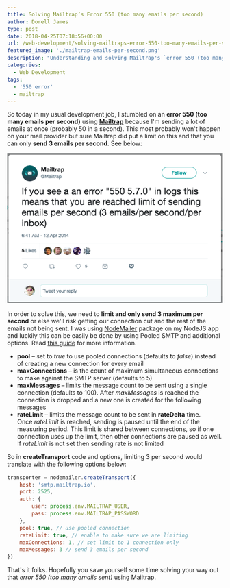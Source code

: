 ```yaml
---
title: Solving Mailtrap’s Error 550 (too many emails per second)
author: Dorell James
type: post
date: 2018-04-25T07:18:56+00:00
url: /web-development/solving-mailtraps-error-550-too-many-emails-per-second/
featured_image: './mailtrap-emails-per-second.png'
description: "Understanding and solving Mailtrap's `error 550 (too many emails per second)`"
categories:
  - Web Development
tags:
  - '550 error'
  - mailtrap
---
```


So today in my usual development job, I stumbled on an **error 550 (too many emails per second)** using [**Mailtrap**][1] because I'm sending a lot of emails at once (probably 50 in a second). This most probably won't happen on your mail provider but sure Mailtrap did put a limit on this and that you can only **send 3 emails per second**. See below:

![MailTrap Error Image](./mailtrap-emails-per-second.png)

In order to solve this, we need to **limit and only send 3 maximum per second** or else we'll risk getting our connection cut and the rest of the emails not being sent. I was using <a href="https://nodemailer.com/about/" target="_blank" rel="noopener">NodeMailer</a> package on my NodeJS app and luckily this can be easily be done by using Pooled SMTP and additional options. Read <a href="https://nodemailer.com/usage/bulk-mail/" target="_blank" rel="noopener">this guide</a> for more information.

- **pool** – set to *true* to use pooled connections (defaults to *false*) instead of creating a new connection for every email
- **maxConnections** – is the count of maximum simultaneous connections to make against the SMTP server (defaults to 5)
- **maxMessages** – limits the message count to be sent using a single connection (defaults to 100). After *maxMessages* is reached the connection is dropped and a new one is created for the following messages
- **rateLimit** – limits the message count to be sent in **rateDelta** time. Once *rateLimit* is reached, sending is paused until the end of the measuring period. This limit is shared between connections, so if one connection uses up the limit, then other connections are paused as well. If *rateLimit* is not set then sending rate is not limited

So in **createTransport** code and options, limiting 3 per second would translate with the following options below:

```js
transporter = nodemailer.createTransport({
	host: 'smtp.mailtrap.io',
	port: 2525,
	auth: {
		user: process.env.MAILTRAP_USER,
		pass: process.env.MAILTRAP_PASSWORD
	},
	pool: true, // use pooled connection
	rateLimit: true, // enable to make sure we are limiting
	maxConnections: 1, // set limit to 1 connection only
	maxMessages: 3 // send 3 emails per second
})
```

That's it folks. Hopefully you save yourself some time solving your way out that _error 550 (too many emails sent)_ using Mailtrap.

[1]: http://mailtrap.io
